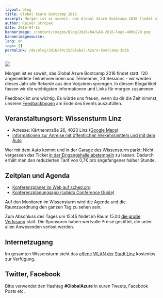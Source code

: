 ```yaml
---
layout: blog
title: Global Azure Bootcamp 2016
excerpt: Morgen ist es soweit, das Global Azure Bootcamp 2016 findet statt. 120 angemeldete Teilnehmerinnen und Teilnehmer, 23 Sessions - wir werden dieses Jahr alle Rekorde aus den Vorjahren sprengen. In diesem Blogartikel fassen wir die wichtigsten Informationen und Links für morgen zusammen.
author: Rainer Stropek
date: 2016-04-15
bannerimage: /content/images/blog/2016/04/GAB-2016-logo-400x270.png
bannerimagesource: 
lang: en
tags: []
permalink: /devblog/2016/04/15/Global-Azure-Bootcamp-2016
---
```


<p>
  <img src="{{site.baseurl}}/content/images/blog/2016/04/GAB-2016-logo-800x540.png" />
</p><p>Morgen ist es soweit, das Global Azure Bootcamp 2016 findet statt. 120 angemeldete Teilnehmerinnen und Teilnehmer, 23 Sessions - wir werden dieses Jahr alle Rekorde aus den Vorjahren sprengen. In diesem Blogartikel fassen wir die wichtigsten Informationen und Links für morgen zusammen.</p><p class="highlighted">Feedback ist uns wichtig. Es würde uns freuen, wenn du dir die Zeit nimmst, unseren <a href="http://bit.ly/gab16feedback" target="_blank">Feedbackbogen</a> am Ende des Events auszufüllen.</p><h2>Veranstaltungsort: Wissensturm Linz</h2><ul>
  <li>Adresse: Kärtnerstraße 26, 4020 Linz (<a href="https://goo.gl/maps/o3pfoB8U5ZJ2" target="_blank">Google Maps</a>)</li>
  <li>
    <a href="http://www.linz.at/wissensturm/anreise.asp" target="_blank">Informationen zur Anreise mit öffentlichen Verkehrsmitteln und mit dem Auto</a>
  </li>
</ul><p class="showcase">Wer mit dem Auto kommt und in der Garage des Wissensturm parkt: Nicht vergessen das Ticket <a href="http://www.linz.at/wissensturm/anreise.asp" target="_blank">in der Eingangshalle abstempeln</a> zu lassen. Dadurch erhält man den reduzierten Tarif von 0,7€ pro angefangener halber Stunde.</p><h2>Zeitplan und Agenda</h2><ul>
  <li>
    <a href="http://globalazurebootcampaustria2016.sched.org/" target="_blank">Konferenzplaner im Web auf sched.org</a>
  </li>
  <li>
    <a href="http://www.cubido.at/conferenceguide" target="_blank">Konferenzplanungsapp (cubido Conference Guide)</a>
  </li>
</ul><p>Auf den Monitoren im Wissensturm wird die Agenda und die Raumzuordnung den ganzen Tag zu sehen sein.<br /></p><p class="showcase">Zum Abschluss des Tages um 15:45 findet im Raum 15.04 <a href="http://globalazurebootcampaustria2016.sched.org/event/6p28/verlosung" target="_blank">die große Verlosung</a> statt. Die Sponsoren haben wertvolle Preise gestiftet, die unter allen Anwesenden verlost werden.</p><h2>Internetzugang</h2><p>Im gesamten Wissensturm steht das <a href="http://hotspot.linz.at/hilfe/" target="_blank">offene WLAN der Stadt Linz</a> kostenlos zur Verfügung.</p><h2>Twitter, Facebook</h2><p class="showcase">Bitte verwendet den Hashtag <strong>#GlobalAzure</strong> in euren Tweets, Facebook Posts etc.</p>